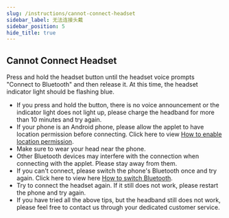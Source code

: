 ```yaml
---
slug: /instructions/cannot-connect-headset
sidebar_label: 无法连接头戴
sidebar_position: 5
hide_title: true
---
```

## Cannot Connect Headset
Press and hold the headset button until the headset voice prompts "Connect to Bluetooth" and then release it. At this time, the headset indicator light should be flashing blue.
* If you press and hold the button, there is no voice announcement or the indicator light does not light up, please charge the headband for more than 10 minutes and try again.
* If your phone is an Android phone, please allow the applet to have location permission before connecting. Click here to view [How to enable location permission](/instructions/enable-location-permission).
* Make sure to wear your head near the phone.
* Other Bluetooth devices may interfere with the connection when connecting with the applet. Please stay away from them.
* If you can't connect, please switch the phone's Bluetooth once and try again. Click here to view here [How to switch Bluetooth](/instructions/turn-on-bluetooth).
* Try to connect the headset again. If it still does not work, please restart the phone and try again.
* If you have tried all the above tips, but the headband still does not work, please feel free to contact us through your dedicated customer service.
<!---
## 无法连接头戴，怎么办？
* 按住头戴按键，直至头戴语音提示「连接蓝牙」再放开，此时头戴指示灯应为蓝色闪烁状态。
* 如果长按按键，没有语音播报或者指示灯没有亮，请给头环充电 10 分钟以上再试。
* 如果您的手机是安卓手机，请在连接前允许小程序拥有定位权限。点击这里查看[如何开启定位权限](/instructions/enable-location-permission)。
* 确保头戴在手机附近。
* 其他蓝牙设备在与小程序连接时可能会干扰连接。请远离它们。
* 如果无法连接，请开关一次手机蓝牙，然后再重试。点击这里查看这里[如何开关蓝牙](/instructions/turn-on-bluetooth)。
* 尝试再次连接头戴。如果依旧不行，请重启手机后再尝试。
* 如果您已经尝试了上述所有提示，但头环仍然不能正常工作，请随时通过您的专属客服联系我们。
--->